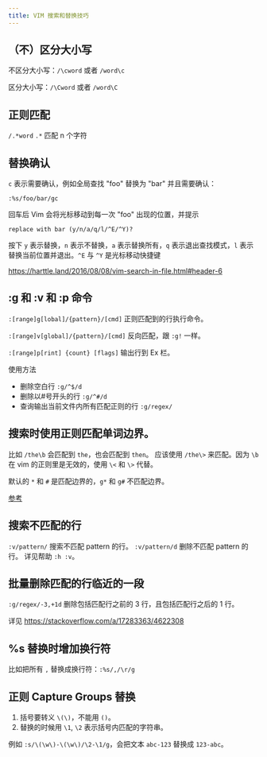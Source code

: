 ```yaml
---
title: VIM 搜索和替换技巧
---
```



## （不）区分大小写

不区分大小写：`/\cword` 或者 `/word\c`

区分大小写：`/\Cword` 或者 `/word\C`

## 正则匹配

`/.*word` `.*` 匹配 n 个字符

## 替换确认

`c` 表示需要确认，例如全局查找 "foo" 替换为 "bar" 并且需要确认：

`:%s/foo/bar/gc`

回车后 Vim 会将光标移动到每一次 "foo" 出现的位置，并提示

`replace with bar (y/n/a/q/l/^E/^Y)?`

按下 `y` 表示替换，`n` 表示不替换，`a` 表示替换所有，`q` 表示退出查找模式，`l` 表示替换当前位置并退出。`^E` 与 `^Y` 是光标移动快捷键

https://harttle.land/2016/08/08/vim-search-in-file.html#header-6

## :g 和 :v 和 :p 命令

`:[range]g[lobal]/{pattern}/[cmd]` 正则匹配到的行执行命令。

`:[range]v[global]/{pattern}/[cmd]` 反向匹配，跟 `:g!` 一样。

`:[range]p[rint] {count} [flags]` 输出行到 Ex 栏。

使用方法

- 删除空白行 `:g/^$/d`
- 删除以#号开头的行 `:g/^#/d`
- 查询输出当前文件内所有匹配正则的行 `:g/regex/`

## 搜索时使用正则匹配单词边界。

比如 `/the\b` 会匹配到 `the`，也会匹配到 `then`。
应该使用 `/the\>` 来匹配。因为 `\b` 在 vim 的正则里是无效的，使用 `\<` 和 `\>` 代替。

默认的 `*` 和 `#` 是匹配边界的，`g*` 和 `g#` 不匹配边界。

[参考](http://stackoverflow.com/questions/8404349/in-vim-how-do-you-search-for-a-word-boundary-character-like-the-b-in-regexp)

## 搜索不匹配的行

`:v/pattern/` 搜索不匹配 pattern 的行。
`:v/pattern/d` 删除不匹配 pattern 的行。
详见帮助 `:h :v`。

## 批量删除匹配的行临近的一段

`:g/regex/-3,+1d` 删除包括匹配行之前的 3 行，且包括匹配行之后的 1 行。

详见 https://stackoverflow.com/a/17283363/4622308

## %s 替换时增加换行符

比如把所有 `,` 替换成换行符：`:%s/,/\r/g`

## 正则 Capture Groups 替换

1. 括号要转义 `\(\)`，不能用 `()`。
2. 替换的时候用 `\1`, `\2` 表示括号内匹配的字符串。

例如 `:s/\(\w\)-\(\w\)/\2-\1/g`，会把文本 `abc-123` 替换成 `123-abc`。
